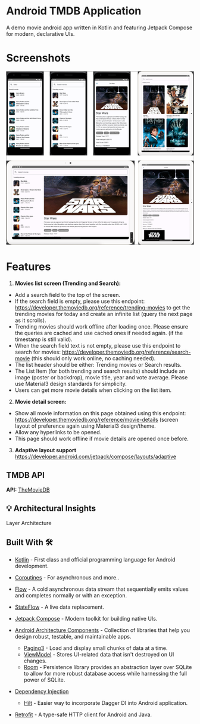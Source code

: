 
# Android TMDB Application

A demo movie android app written in Kotlin and featuring Jetpack Compose for modern, declarative UIs.

# Screenshots

![image](screenshot/screenshot-cover.png)


# Features

1. **Movies list screen (Trending and Search):**
- Add a search field to the top of the screen.
- If the search field is empty, please use this endpoint: https://developer.themoviedb.org/reference/trending-movies to get the trending movies for today and create an infinite list (query the next page as it scrolls).
- Trending movies should work offline after loading once. Please ensure the queries are cached and use cached ones if needed again. (if the timestamp is still valid).
- When the search field text is not empty, please use this endpoint to search for movies: https://developer.themoviedb.org/reference/search-movie (this should only work online, no caching needed).
- The list header should be either: Trending movies or Search results.
- The List Item (for both trending and search results) should include an image (poster or backdrop), movie title, year and vote average. Please use Material3 design standards for simplicity.
- Users can get more movie details when clicking on the list item.

2. **Movie detail screen:**
- Show all movie information on this page obtained using this endpoint: https://developer.themoviedb.org/reference/movie-details (screen layout of preference again using Material3 design/theme.
- Allow any hyperlinks to be opened.
- This page should work offline if movie details are opened once before.

3. **Adaptive layout support**
 https://developer.android.com/jetpack/compose/layouts/adaptive

## TMDB API

**API:** [TheMovieDB](https://developer.themoviedb.org/reference/intro/getting-started)

## 💡 Architectural Insights
Layer Architecture 

## Built With 🛠
- [Kotlin](https://kotlinlang.org/) - First class and official programming language for Android development.
- [Coroutines](https://kotlinlang.org/docs/reference/coroutines-overview.html) - For asynchronous and more..
- [Flow](https://kotlin.github.io/kotlinx.coroutines/kotlinx-coroutines-core/kotlinx.coroutines.flow/-flow/) - A cold asynchronous data stream that sequentially emits values and completes normally or with an exception.
- [StateFlow](https://developer.android.com/kotlin/flow/stateflow-and-sharedflow) - A live data replacement.
- [Jetpack Compose](https://developer.android.com/jetpack/compose) - Modern toolkit for building native UIs.
- [Android Architecture Components](https://developer.android.com/topic/libraries/architecture) - Collection of libraries that help you design robust, testable, and maintainable apps.
  - [Paging3](https://kotlinlang.org/) - Load and display small chunks of data at a time.
  - [ViewModel](https://developer.android.com/topic/libraries/architecture/viewmodel) - Stores UI-related data that isn't destroyed on UI changes.
  - [Room](https://developer.android.google.cn/jetpack/androidx/releases/room) - Persistence library provides an abstraction layer over SQLite to allow for more robust database access while harnessing the full power of SQLite.
  
- [Dependency Injection](https://developer.android.com/training/dependency-injection)
  - [Hilt](https://dagger.dev/hilt) - Easier way to incorporate Dagger DI into Android application.
- [Retrofit](https://square.github.io/retrofit/) - A type-safe HTTP client for Android and Java.
